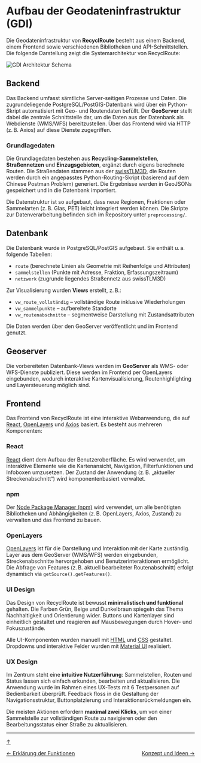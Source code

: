 # Aufbau der Geodateninfrastruktur (GDI)
<a id="top"></a>

Die Geodateninfrastruktur von **RecyclRoute** besteht aus einem Backend, einem Frontend sowie verschiedenen Bibliotheken und API-Schnittstellen. Die folgende Darstellung zeigt die Systemarchitektur von RecyclRoute:

<div id="gdi-final"></div>

![GDI Architektur Schema](Bilder/GDI_Architektur_final.png)

## Backend

Das Backend umfasst sämtliche Server-seitigen Prozesse und Daten. Die zugrundeliegende PostgreSQL/PostGIS-Datenbank wird über ein Python-Skript automatisiert mit Geo- und Routendaten befüllt. Der **GeoServer** stellt dabei die zentrale Schnittstelle dar, um die Daten aus der Datenbank als Webdienste (WMS/WFS) bereitzustellen. Über das Frontend wird via HTTP (z. B. Axios) auf diese Dienste zugegriffen.

### Grundlagedaten
<div id="grundlagedaten"></div>

Die Grundlagedaten bestehen aus **Recycling-Sammelstellen**, **Straßennetzen** und **Einzugsgebieten**, ergänzt durch eigens berechnete Routen. Die Straßendaten stammen aus der [swissTLM3D](https://www.swisstopo.admin.ch/de/geodata/landscape/tlm3d.html), die Routen werden durch ein angepasstes Python-Routing-Skript (basierend auf dem Chinese Postman Problem) generiert. Die Ergebnisse werden in GeoJSONs gespeichert und in die Datenbank importiert.

Die Datenstruktur ist so aufgebaut, dass neue Regionen, Fraktionen oder Sammelarten (z. B. Glas, PET) leicht integriert werden können. Die Skripte zur Datenverarbeitung befinden sich im Repository unter `preprocessing/`.

## Datenbank

Die Datenbank wurde in PostgreSQL/PostGIS aufgebaut. Sie enthält u. a. folgende Tabellen:
- `route` (berechnete Linien als Geometrie mit Reihenfolge und Attributen)
- `sammelstellen` (Punkte mit Adresse, Fraktion, Erfassungszeitraum)
- `netzwerk` (zugrunde liegendes Straßennetz aus swissTLM3D)

Zur Visualisierung wurden **Views** erstellt, z. B.:
- `vw_route_vollständig` – vollständige Route inklusive Wiederholungen
- `vw_sammelpunkte` – aufbereitete Standorte
- `vw_routenabschnitte` – segmentweise Darstellung mit Zustandsattributen

Die Daten werden über den GeoServer veröffentlicht und im Frontend genutzt.

## Geoserver

Die vorbereiteten Datenbank-Views werden im **GeoServer** als WMS- oder WFS-Dienste publiziert. Diese werden im Frontend per OpenLayers eingebunden, wodurch interaktive Kartenvisualisierung, Routenhighlighting und Layersteuerung möglich sind.

## Frontend
<div id="frontend"></div>

Das Frontend von RecyclRoute ist eine interaktive Webanwendung, die auf [React](https://react.dev/), [OpenLayers](https://openlayers.org/) und [Axios](https://axios-http.com/docs/intro) basiert. Es besteht aus mehreren Komponenten:

### React

[React](https://react.dev/) dient dem Aufbau der Benutzeroberfläche. Es wird verwendet, um interaktive Elemente wie die Kartenansicht, Navigation, Filterfunktionen und Infoboxen umzusetzen. Der Zustand der Anwendung (z. B. „aktueller Streckenabschnitt“) wird komponentenbasiert verwaltet.

### npm

Der [Node Package Manager (npm)](https://www.npmjs.com/) wird verwendet, um alle benötigten Bibliotheken und Abhängigkeiten (z. B. OpenLayers, Axios, Zustand) zu verwalten und das Frontend zu bauen.

### OpenLayers

[OpenLayers](https://openlayers.org/) ist für die Darstellung und Interaktion mit der Karte zuständig. Layer aus dem GeoServer (WMS/WFS) werden eingebunden, Streckenabschnitte hervorgehoben und Benutzerinteraktionen ermöglicht. Die Abfrage von Features (z. B. aktuell bearbeiteter Routenabschnitt) erfolgt dynamisch via `getSource().getFeatures()`.

### UI Design
<div id="ui-design"></div>

Das Design von RecyclRoute ist bewusst **minimalistisch und funktional** gehalten. Die Farben Grün, Beige und Dunkelbraun spiegeln das Thema Nachhaltigkeit und Orientierung wider. Buttons und Kartenlayer sind einheitlich gestaltet und reagieren auf Mausbewegungen durch Hover- und Fokuszustände.

Alle UI-Komponenten wurden manuell mit [HTML](https://developer.mozilla.org/de/docs/Web/HTML) und [CSS](https://developer.mozilla.org/de/docs/Web/CSS) gestaltet. Dropdowns und interaktive Felder wurden mit [Material UI](https://mui.com/) realisiert.

### UX Design
<div id="ux-design"></div>

Im Zentrum steht eine **intuitive Nutzerführung**: Sammelstellen, Routen und Status lassen sich einfach erkunden, bearbeiten und aktualisieren. Die Anwendung wurde im Rahmen eines UX-Tests mit 6 Testpersonen auf Bedienbarkeit überprüft. Feedback floss in die Gestaltung der Navigationsstruktur, Buttonplatzierung und Interaktionsrückmeldungen ein.

Die meisten Aktionen erfordern **maximal zwei Klicks**, um von einer Sammelstelle zur vollständigen Route zu navigieren oder den Bearbeitungsstatus einer Straße zu aktualisieren.

---

[↑](#top)

<div style="display: flex; justify-content: space-between;">
  <div>
    <a href="funktionen.html">← Erklärung der Funktionen</a>
  </div>
  <div>
    <a href="konzept.html">Konzept und Ideen →</a>
  </div>
</div>
